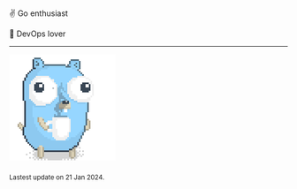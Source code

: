 :v: Go enthusiast

:muscle: DevOps lover

---

![Image alt text](/images/gopher_with_coffee.gif)


<sub>Lastest update on 21 Jan 2024.</sub>
